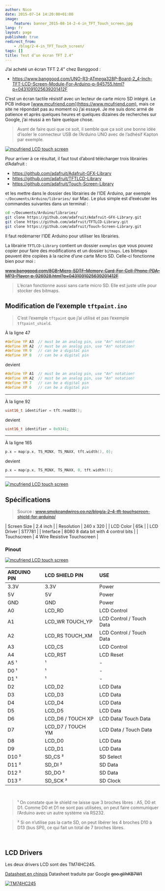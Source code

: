 ```yaml
---
author: Nico
date: 2015-07-14 14:20:00+01:00
image:
    feature: banner_2015-08-14-2-4-in_TFT_Touch_screen.jpg
lang: fr
layout: page
published: true
redirect_from:
    - /blog/2-4-in_TFT_Touch_screen/
tags: []
title: Test d’un écran TFT 2.4"
---
```


J’ai acheté un écran TFT 2.4" chez Banggood :

-   <https://www.banggood.com/UNO-R3-ATmega328P-Board-2_4-Inch-TFT-LCD-Screen-Module-For-Arduino-p-945755.html?p=0431091025639201412F>

C’est un écran tactile résistif avec un lecteur de carte micro SD intégré. Le PCB indique [www.mcufriend.com](https://www.mcufriend.com), mais ce site ne répondait pas au moment où j’ai essayé. Je me suis donc armé de patience et après quelques heures et quelques dizaines de recherches sur Google, j’ai réussi à en faire quelque chose.

> Avant de faire quoi que ce soit, il semble que ça soit une bonne idée d’isoler le connecteur USB de l’Arduino UNO avec de l’adhésif Kapton par exemple.

[![mcufriend LCD touch screen][1]][1]

Pour arriver à ce résultat, il faut tout d’abord télécharger trois librairies d’Adafruit :

-   <https://github.com/adafruit/Adafruit-GFX-Library>
-   <https://github.com/adafruit/TFTLCD-Library>
-   <https://github.com/adafruit/Touch-Screen-Library>

et les mettre dans le dossier des librairies de l’IDE Arduino, par exemple `~/Documents/Arduino/libraries/` sur Mac. Le plus simple est d’exécuter les commandes suivantes dans un terminal :

```bash
cd ~/Documents/Arduino/libraries/
git clone https://github.com/adafruit/Adafruit-GFX-Library.git
git clone https://github.com/adafruit/TFTLCD-Library.git
git clone https://github.com/adafruit/Touch-Screen-Library.git
```

Il faut redémarrer l’IDE Arduino pour utiliser les librairies.

La librairie `TFTLCD-Library` contient un dossier `exemples` que vous pouvez copier pour faire des modifications et un dossier `bitmaps`. Les bitmaps peuvent être copiées à la racine d’une carte Micro SD. Celle-ci fonctionne bien pour moi :

~~www.banggood.com/8GB-Micro-SDTF-Memory-Card-For-Cell-Phone-PDA-MP3-Player-p-926928.html?p=0431091025639201412F~~

> L’écran fonctionne aussi sans carte micro SD. Elle est juste utile pour stocker des bitmaps.

## Modification de l’exemple `tftpaint.ino`

> C’est l’exemple `tftpaint` que j’ai utilisé et pas l’exemple `tftpaint_shield`.

À la ligne 47

```c++
#define YP A3  // must be an analog pin, use "An" notation!
#define XM A2  // must be an analog pin, use "An" notation!
#define YM 9   // can be a digital pin
#define XP 8   // can be a digital pin
```

devient

```c++
#define YP A1  // must be an analog pin, use "An" notation!
#define XM A2  // must be an analog pin, use "An" notation!
#define YM 7   // can be a digital pin
#define XP 6   // can be a digital pin
```

---

À la ligne 92

```c++
uint16_t identifier = tft.readID();
```

devient

```c++
uint16_t identifier = 0x9341;
```

---

À la ligne 165

```c++
p.x = map(p.x, TS_MINX, TS_MAXX, tft.width(), 0);
```

devient

```c++
p.x = map(p.x, TS_MINX, TS_MAXX, 0, tft.width());
```

---

[![mcufriend LCD touch screen][2]][2]

## Spécifications

> Source : ~~www.smokeandwires.co.nz/blog/a-2-4-tft-touchscreen-shield-for-arduino/~~

| Screen Size | 2.4 inch |
| Resolution | 240 x 320 |
| LCD Color | 65k |
| LCD Driver | ST7781 |
| Interface | 8080 8 data bit with 4 control bits |
| Touchscreen | 4 Wire Resistive Touchscreen |

### Pinout

[![mcufriend LCD touch screen][3]][3]

| ARDUINO PIN | LCD SHIELD PIN    | USE                      |
| :---------- | :---------------- | :----------------------- |
| 3.3V        | 3.3V              | Power                    |
| 5V          | 5V                | Power                    |
| GND         | GND               | Power                    |
| A0          | LCD_RD            | LCD Control              |
| A1          | LCD_WR TOUCH_YP   | LCD Control / Touch Data |
| A2          | LCD_RS TOUCH_XM   | LCD Control / Touch Data |
| A3          | LCD_CS            | LCD Control              |
| A4          | LCD_RST           | LCD Reset                |
| A5 ¹        | ¹                 | -                        |
| D0 ¹        | ¹                 | -                        |
| D1 ¹        | ¹                 | -                        |
| D2          | LCD_D2            | LCD Data                 |
| D3          | LCD_D3            | LCD Data                 |
| D4          | LCD_D4            | LCD Data                 |
| D5          | LCD_D5            | LCD Data                 |
| D6          | LCD_D6 / TOUCH XP | LCD Data/ Touch Data     |
| D7          | LCD_D7 / TOUCH YM | LCD Data / Touch Data    |
| D8          | LCD_D0            | LCD Data                 |
| D9          | LCD_D1            | LCD Data                 |
| D10 ²       | SD_CS ²           | SD Select                |
| D11 ²       | SD_DI ²           | SD Data                  |
| D12 ²       | SD_DO ²           | SD Data                  |
| D13 ²       | SD_SCK ²          | SD Clock                 |

&nbsp;

> ¹ On constate que le shield ne laisse que 3 broches libres : A5, D0 et D1. Comme D0 et D1 ne sont pas utilisées, on peut faire communiquer l’Arduino avec un autre système via RS232.

> ² Si on n’utilise pas la carte SD, on peut libérer les 4 broches D10 à D13 (bus SPI), ce qui fait un total de 7 broches libres.

&nbsp;

## LCD Drivers

Les deux drivers LCD sont des TM74HC245.

[Datasheet en chinois](https://www.szjdf.net/Private/ProductFiles/595775de665f4acba6a1.pdf)
Datasheet traduite par Google ~~goo.gl/hKB7W1~~

[![TM74HC245][4]][4]

[1]: ../../files/2015-08-14-2-4-in_TFT_Touch_screen/images/2-4-in_TFT_Touch_screen_front.jpg
[2]: ../../files/2015-08-14-2-4-in_TFT_Touch_screen/images/2-4-in_TFT_Touch_screen_ouilogique_com.jpg
[3]: ../../files/2015-08-14-2-4-in_TFT_Touch_screen/images/2-4-in_TFT_Touch_screen_back.jpg
[4]: ../../files/2015-08-14-2-4-in_TFT_Touch_screen/images/2-4-in_TFT_Touch_screen_ouilogique_TM74HC245_videoinverse.jpg
